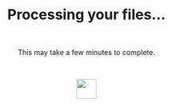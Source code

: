 <h1 align="center"><strong>Processing your files...</strong></h1>
<br>
<p align="center">This may take a few minutes to complete.</p>
<br>
<p align="center">
	<img width="40" src="https://github.githubassets.com/images/spinners/octocat-spinner-64.gif">
</p>

<!--
<p align="center">
	<img width="40" src="https://github.githubassets.com/images/spinners/octocat-spinner-64.gif">
</p>
<p align="center"><strong>We didn't receive a proper request from your browser.</strong></p>
<p align="center">Sorry about that. Please try refreshing and contact us if the problem persists.</p>
<p align="center">
	<a href="https://www.youtube.com/watch?v=dQw4w9WgXcQ">Contact Support</a> —
	<a href="https://www.youtube.com/watch?v=dQw4w9WgXcQ">GitHub Status</a> —
	<a href="https://www.youtube.com/watch?v=dQw4w9WgXcQ">@githubstatus</a>
</p>
<p></p>
<p></p>
</p>

### Hi there 👋

🌱 I’m currently learning:
- Python 3

📫 How to reach me:
- Discord: joon#9999
- Email: j@omg.lol

😄 Pronouns:
- He/Him

⚡ Fun fact:
- Quick-learner

**joonkyu/joonkyu** is a ✨ _special_ ✨ repository because its `README.md` (this file) appears on your GitHub profile.

Here are some ideas to get you started:

- 🔭 I’m currently working on ...
- 🌱 I’m currently learning ...
- 👯 I’m looking to collaborate on ...
- 🤔 I’m looking for help with ...
- 💬 Ask me about ...
- 📫 How to reach me: ...
- 😄 Pronouns: ...
- ⚡ Fun fact: ...
-->
